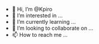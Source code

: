 - 👋 Hi, I’m @Kpiro
- 👀 I’m interested in ...
- 🌱 I’m currently learning ...
- 💞️ I’m looking to collaborate on ...
- 📫 How to reach me ...

<!---
Kpiro/Kpiro is a ✨ special ✨ repository because its `README.md` (this file) appears on your GitHub profile.
You can click the Preview link to take a look at your changes.
--->
